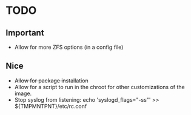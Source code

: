 TODO
====

## Important
* Allow for more ZFS options (in a config file)

## Nice
* ~~Allow for package installation~~
* Allow for a script to run in the chroot for other customizations of the image.
* Stop syslog from listening: echo 'syslogd_flags="-ss"' >> ${TMPMNTPNT}/etc/rc.conf
